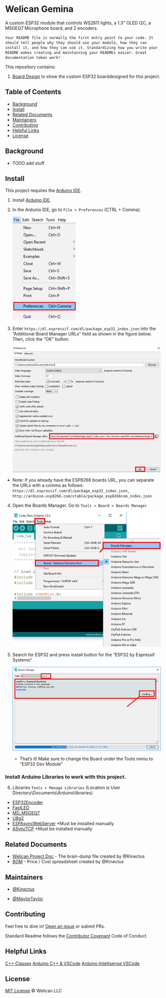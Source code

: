 # Welican Gemina

A custom ESP32 module that controls WS2811 lights, a 1.3" OLED I2C, a MSGEQ7 Microphone board, and 2 encoders.

```
Your README file is normally the first entry point to your code. It should tell people why they should use your module, how they can install it, and how they can use it. Standardizing how you write your README makes creating and maintaining your READMEs easier. Great documentation takes work!
```

This repository contains:

1. [Board Design](BOARD_DESIGN.md) to show the custom ESP32 boarddesigned for this project.


## Table of Contents

- [Background](#background)
- [Install](#install)
- [Related Documents](#related-documents)
- [Maintainers](#maintainers)
- [Contributing](#contributing)
- [Helpful Links](#helpful-links)
- [License](#license)

## Background

  - TODO add stuff

## Install

This project requires the [Arduino IDE](https://www.arduino.cc/en/Main/Software).

1. Install [Arduino IDE](https://www.arduino.cc/en/Main/Software).
2. In the Ardunio IDE, go to `File > Preferences` (CTRL + Comma).
    
    ![Arudino File Menu](/images/docs/Arduino_File_Menu.png)

3. Enter `https://dl.espressif.com/dl/package_esp32_index.json` into the “Additional Board Manager URLs” field as shown in the figure below. Then, click the “OK” button.

    ![Arudino Preferneces](/images/docs/Arduino_Preferences.png)

  - Note: if you already have the ESP8266 boards URL, you can separate the URLs with a comma as follows:
  `https://dl.espressif.com/dl/package_esp32_index.json, http://arduino.esp8266.com/stable/package_esp8266com_index.json`

4. Open the Boards Manager. Go to `Tools > Board > Boards Manager`

    ![Arudino Board Manager Menu](/images/docs/Arduino_Board_Manager_Menu.png)

5. Search for ESP32 and press install button for the “ESP32 by Espressif Systems“

    ![Arudino Board Manager Menu](/images/docs/Arduino_Board_Manager_esp32.png)

    - That’s it! Make sure to change the Board under the Tools menu to “ESP32 Dev Module”

### Install Arduino Libraries to work with this project.

6. Libraries `Tools > Manage Libraries` (Location is User Directory\Documents\Arduino\libraries)
  - [ESP32Encoder](https://github.com/madhephaestus/ESP32Encoder)
  - [FastLED](https://github.com/FastLED/FastLED/wiki)
  - [MD_MSGEQ7](https://github.com/MajicDesigns/MD_MSGEQ7)
  - [U8g2](https://github.com/olikraus/u8g2/wiki/u8g2reference)
  - [ESPAsyncWebServer](https://github.com/me-no-dev/ESPAsyncWebServer) *Must be installed manually
  - [ASyncTCP](https://github.com/me-no-dev/AsyncTCP) *Must be installed manually

  
## Related Documents

- [Welican Project Doc](https://docs.google.com/document/d/e/2PACX-1vS1qt4seWkiZLkJHX4LD_V3VYEt1su2fU610a7UOJ1a_LkRgppqzjMMRaHVzRj_jQmDRsJIRdGVeDGK/pub) - The brain-dump file created by @Kinectus
- [BOM](1vQbfTqqgLQGBOL_Vc3Y3t6EeIMAJTtwk68Oa4qWqWnTPhov6tkztWRGPZvIn9grQiNDXserTELyufZo) - Price / Cost spreadsheet created by @Kinectus

## Maintainers

  - [@Kinectus](https://github.com/Kineticus/)

  - [@MaylorTaylor](https://github.com/MaylorTaylor/)

## Contributing

Feel free to dive in! [Open an issue](https://github.com/Kineticus/Welican_Gemina/issues/new) or submit PRs.

Standard Readme follows the [Contributor Covenant](http://contributor-covenant.org/version/1/3/0/) Code of Conduct.

## Helpful Links

[C++ Classes](https://www.stroustrup.com/C++11FAQ.html#member-init)
[Arduino C++ & VSCode](https://learn.sparkfun.com/tutorials/efficient-arduino-programming-with-arduino-cli-and-visual-studio-code/all)
[Arduino Intellisense VSCode](https://cuneyt.aliustaoglu.biz/en/enabling-arduino-intellisense-with-visual-studio-code/)

## License

[MIT License](/LICENSE.md) © Welican LLC
